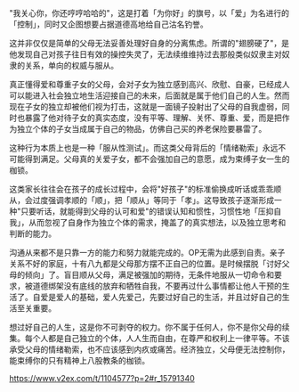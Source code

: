 "我关心你，你还哼哼哈哈的"，这是打着「为你好」的旗号，以「爱」为名进行的「控制」，同时又企图想要占据道德高地给自己沽名钓誉。

这并非仅仅是简单的父母无法妥善处理好自身的分离焦虑。所谓的"翅膀硬了"，是他发现自己对孩子往日有效的操控失灵了，无法续维维持过去那般类似奴隶主对奴隶的关系，单向的权威与服从。

真正懂得爱和尊重子女的父母，会对子女为独立感到高兴、欣慰、自豪，已经成人可以能进入社会独立地生活迎接自己的未来，后面就是属于他们自己的人生。然而现在子女的独立却被他们视为打击，这就是一面镜子投射出了父母的自我虚弱，同时也暴露了他对待子女的真实态度，没有平等、理解、关怀、尊重、爱，而是把作为独立个体的子女当成属于自己的物品，仿佛自己买的养老保险要暴雷了。

这种行为本质上也是一种「服从性测试」。而这类父母背后的「情绪勒索」永远不可能得到满足。父母真的关爱子女，都不会强加自己的意愿，成为束缚子女一生的枷锁。

这类家长往往会在孩子的成长过程中，会将"好孩子"的标准偷换成听话或乖乖顺从，会过度强调孝顺的「顺」，把「顺从」等同于「孝」。这导致孩子逐渐形成一种"只要听话，就能得到父母的认可和爱"的错误认知和惯性，习惯性地「压抑自我」，从而忽视了自身作为独立个体的需求，掩盖了的真实想法，以及独立思考和判断的能力。

沟通从来都不是只靠一方的能力和努力就能完成的。OP无需为此感到自责。亲子关系不好的家庭，十有八九都是父母那方摆不正自己的位置。是时候摆脱「讨好父母的倾向」了。盲目顺从父母，满足被强加的期待，无条件地服从一切命令和要求，被道德绑架没有底线的放弃和牺牲自我，不要再过什么事情都让他人干预的生活了。自爱是爱人的基础，爱人先爱己，先要过好自己的生活，并且过好自己的生活至关重要。

想过好自己的人生，这是你不可剥夺的权力。你不属于任何人，你不是你父母的续集。每个人都是自己独立的个体，人人生而自由，在尊严和权利上一律平等。不该承受父母的情绪勒索，也不应该感到内疚或痛苦。经济独立，父母便无法控制你，能束缚你的只有精神上八股教条的枷锁。

https://www.v2ex.com/t/1104577?p=2#r_15791340
